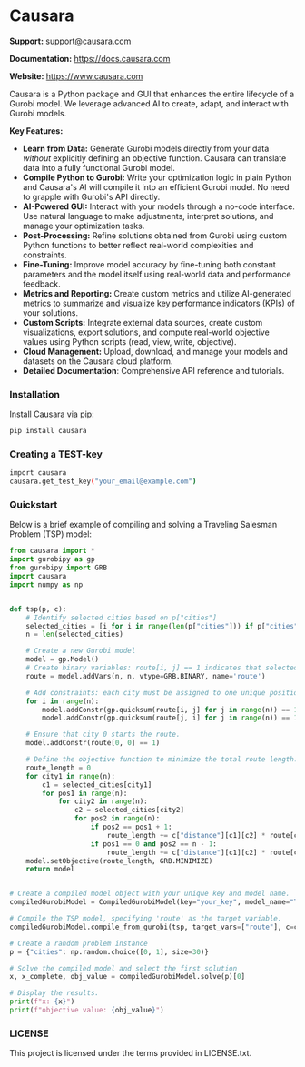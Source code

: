 # Causara

**Support:** [support@causara.com](mailto:support@causara.com)

**Documentation:** https://docs.causara.com

**Website:** https://www.causara.com

Causara is a Python package and GUI that enhances the entire lifecycle of a Gurobi model. We leverage advanced AI to create, adapt, and interact with Gurobi models.

**Key Features:**

*   **Learn from Data:** Generate Gurobi models directly from your data *without* explicitly defining an objective function. Causara can translate data into a fully functional Gurobi model.
*   **Compile Python to Gurobi:**  Write your optimization logic in plain Python and Causara's AI will compile it into an efficient Gurobi model.  No need to grapple with Gurobi's API directly.
*   **AI-Powered GUI:**  Interact with your models through a no-code interface. Use natural language to make adjustments, interpret solutions, and manage your optimization tasks.
*   **Post-Processing:** Refine solutions obtained from Gurobi using custom Python functions to better reflect real-world complexities and constraints.
*   **Fine-Tuning:**  Improve model accuracy by fine-tuning both constant parameters and the model itself using real-world data and performance feedback.
*   **Metrics and Reporting:**  Create custom metrics and utilize AI-generated metrics to summarize and visualize key performance indicators (KPIs) of your solutions.
*   **Custom Scripts:** Integrate external data sources, create custom visualizations, export solutions, and compute real-world objective values using Python scripts (read, view, write, objective).
*   **Cloud Management:**  Upload, download, and manage your models and datasets on the Causara cloud platform.
*   **Detailed Documentation**: Comprehensive API reference and tutorials.


### Installation

Install Causara via pip:

```bash
pip install causara
```


### Creating a TEST-key

```bash
import causara
causara.get_test_key("your_email@example.com")
```


### Quickstart

Below is a brief example of compiling and solving a Traveling Salesman Problem (TSP) model:

```python
from causara import *
import gurobipy as gp
from gurobipy import GRB
import causara
import numpy as np


def tsp(p, c):
    # Identify selected cities based on p["cities"]
    selected_cities = [i for i in range(len(p["cities"])) if p["cities"][i] == 1]
    n = len(selected_cities)

    # Create a new Gurobi model
    model = gp.Model()
    # Create binary variables: route[i, j] == 1 indicates that selected city i is assigned to position j in the route.
    route = model.addVars(n, n, vtype=GRB.BINARY, name='route')

    # Add constraints: each city must be assigned to one unique position, and each position must be filled by one city.
    for i in range(n):
        model.addConstr(gp.quicksum(route[i, j] for j in range(n)) == 1)
        model.addConstr(gp.quicksum(route[j, i] for j in range(n)) == 1)

    # Ensure that city 0 starts the route.
    model.addConstr(route[0, 0] == 1)

    # Define the objective function to minimize the total route length.
    route_length = 0
    for city1 in range(n):
        c1 = selected_cities[city1]
        for pos1 in range(n):
            for city2 in range(n):
                c2 = selected_cities[city2]
                for pos2 in range(n):
                    if pos2 == pos1 + 1:
                        route_length += c["distance"][c1][c2] * route[city1, pos1] * route[city2, pos2]
                    if pos1 == 0 and pos2 == n - 1:
                        route_length += c["distance"][c1][c2] * route[city1, pos2] * route[city2, pos1]
    model.setObjective(route_length, GRB.MINIMIZE)
    return model


# Create a compiled model object with your unique key and model name.
compiledGurobiModel = CompiledGurobiModel(key="your_key", model_name="TSP")

# Compile the TSP model, specifying 'route' as the target variable.
compiledGurobiModel.compile_from_gurobi(tsp, target_vars=["route"], c=causara.Demos.TSP_real_data.c)

# Create a random problem instance
p = {"cities": np.random.choice([0, 1], size=30)}

# Solve the compiled model and select the first solution
x, x_complete, obj_value = compiledGurobiModel.solve(p)[0]

# Display the results.
print(f"x: {x}")
print(f"objective value: {obj_value}")
```

### LICENSE

This project is licensed under the terms provided in LICENSE.txt.

